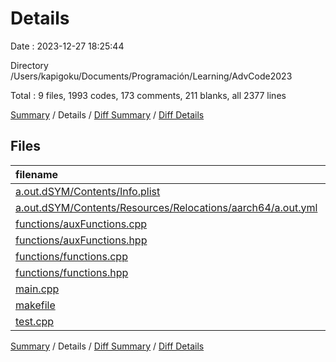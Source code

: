 # Details

Date : 2023-12-27 18:25:44

Directory /Users/kapigoku/Documents/Programación/Learning/AdvCode2023

Total : 9 files,  1993 codes, 173 comments, 211 blanks, all 2377 lines

[Summary](results.md) / Details / [Diff Summary](diff.md) / [Diff Details](diff-details.md)

## Files
| filename | language | code | comment | blank | total |
| :--- | :--- | ---: | ---: | ---: | ---: |
| [a.out.dSYM/Contents/Info.plist](/a.out.dSYM/Contents/Info.plist) | XML | 20 | 0 | 1 | 21 |
| [a.out.dSYM/Contents/Resources/Relocations/aarch64/a.out.yml](/a.out.dSYM/Contents/Resources/Relocations/aarch64/a.out.yml) | YAML | 1,139 | 0 | 1 | 1,140 |
| [functions/auxFunctions.cpp](/functions/auxFunctions.cpp) | C++ | 369 | 47 | 91 | 507 |
| [functions/auxFunctions.hpp](/functions/auxFunctions.hpp) | C++ | 73 | 0 | 12 | 85 |
| [functions/functions.cpp](/functions/functions.cpp) | C++ | 346 | 37 | 93 | 476 |
| [functions/functions.hpp](/functions/functions.hpp) | C++ | 23 | 0 | 1 | 24 |
| [main.cpp](/main.cpp) | C++ | 7 | 13 | 5 | 25 |
| [makefile](/makefile) | Makefile | 16 | 0 | 7 | 23 |
| [test.cpp](/test.cpp) | C++ | 0 | 76 | 0 | 76 |

[Summary](results.md) / Details / [Diff Summary](diff.md) / [Diff Details](diff-details.md)